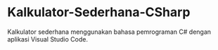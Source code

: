 # Kalkulator-Sederhana-CSharp
Kalkulator sederhana menggunakan bahasa pemrograman C# dengan aplikasi Visual Studio Code.
